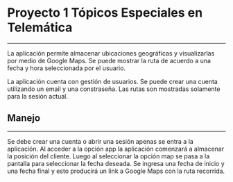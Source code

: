 # Proyecto 1 Tópicos Especiales en Telemática
---
La aplicación permite almacenar ubicaciones geográficas y visualizarlas por medio de Google Maps. Se puede mostrar la ruta de acuerdo a una fecha y hora seleccionada por el usuario.

La aplicación cuenta con gestión de usuarios. Se puede crear una cuenta utilizando un email y una constraseña.
Las rutas son mostradas solamente para la sesión actual.

## Manejo
---
Se debe crear una cuenta o abrir una sesión apenas se entra a la aplicación. Al acceder a la opción app la aplicación comenzará a almacenar la posición del cliente. Luego al seleccionar la opción map se pasa a la pantalla para seleccionar la fecha deseada. Se ingresa una fecha de inicio y una fecha final y esto producirá un link a Google Maps con la ruta recorrida.
